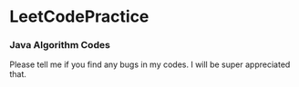 # LeetCodePractice
### Java Algorithm Codes

Please tell me if you find any bugs in my codes. I will be super appreciated that.

